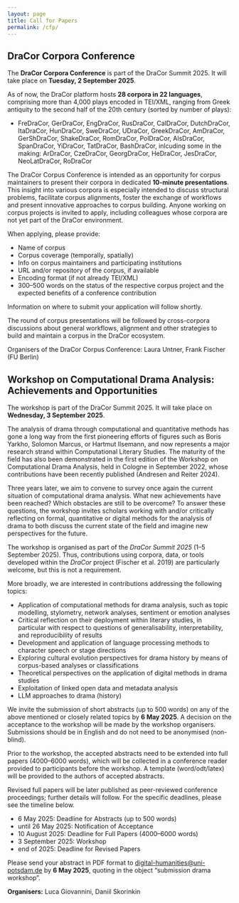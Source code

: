 ```yaml
---
layout: page
title: Call for Papers
permalink: /cfp/
---
```


## DraCor Corpora Conference

The **DraCor Corpora Conference** is part of the DraCor Summit 2025. It will take place on **Tuesday, 2 September 2025**.

As of now, the DraCor platform hosts **28 corpora in 22 languages**, comprising more than 4,000 plays encoded in TEI/XML, ranging from Greek antiquity to the second half of the 20th century (sorted by number of plays):

* FreDraCor, GerDraCor, EngDraCor, RusDraCor, CalDraCor, DutchDraCor, ItaDraCor, HunDraCor, SweDraCor, UDraCor, GreekDraCor, AmDraCor, GerShDraCor, ShakeDraCor, RomDraCor, PolDraCor, AlsDraCor, SpanDraCor, YiDraCor, TatDraCor, BashDraCor, inlcuding some in the making: ArDraCor, CzeDraCor, GeorgDraCor, HeDraCor, JesDraCor, NeoLatDraCor, RoDraCor

The DraCor Corpus Conference is intended as an opportunity for corpus maintainers to present their corpora in dedicated **10-minute presentations**. This insight into various corpora is especially intended to discuss structural problems, facilitate corpus alignments, foster the exchange of workflows and present innovative approaches to corpus building. Anyone working on corpus projects is invited to apply, including colleagues whose corpora are not yet part of the DraCor environment.

When applying, please provide:

* Name of corpus
* Corpus coverage (temporally, spatially)
* Info on corpus maintainers and participating institutions
* URL and/or repository of the corpus, if available
* Encoding format (if not already TEI/XML)
* 300–500 words on the status of the respective corpus project and the expected benefits of a conference contribution

Information on where to submit your application will follow shortly.

The round of corpus presentations will be followed by cross-corpora discussions about general workflows, alignment and other strategies to build and maintain a corpus in the DraCor ecosystem.

Organisers of the DraCor Corpus Conference: Laura Untner, Frank Fischer (FU Berlin)

## Workshop on Computational Drama Analysis: Achievements and Opportunities

The workshop is part of the DraCor Summit 2025. It will take place on **Wednesday, 3 September 2025**.

The analysis of drama through computational and quantitative methods has gone a long way from the first pioneering efforts of figures such as Boris Yarkho, Solomon Marcus, or Hartmut Ilsemann, and now represents a major research strand within Computational Literary Studies. The maturity of the field has also been demonstrated in the first edition of the Workshop on Computational Drama Analysis, held in Cologne in September 2022, whose contributions have been recently published (Andresen and Reiter 2024).

Three years later, we aim to convene to survey once again the current situation of computational drama analysis. What new achievements have been reached? Which obstacles are still to be overcome? To answer these questions, the workshop invites scholars working with and/or critically reflecting on formal, quantitative or digital methods for the analysis of drama to both discuss the current state of the field and imagine new perspectives for the future.

The workshop is organised as part of the *DraCor Summit 2025* (1–5 September 2025). Thus, contributions using corpora, data, or tools developed within the *DraCor* project (Fischer et al. 2019) are particularly welcome, but this is not a requirement.

More broadly, we are interested in contributions addressing the following topics:

* Application of computational methods for drama analysis, such as topic modelling, stylometry, network analyses, sentiment or emotion analyses
* Critical reflection on their deployment within literary studies, in particular with respect to questions of generalisability, interpretability, and reproducibility of results
* Development and application of language processing methods to character speech or stage directions
* Exploring cultural evolution perspectives for drama history by means of corpus-based analyses or classifications
* Theoretical perspectives on the application of digital methods in drama studies
* Exploitation of linked open data and metadata analysis
* LLM approaches to drama (history)

We invite the submission of short abstracts (up to 500 words) on any of the above mentioned or closely related topics by **6 May 2025**. A decision on the acceptance to the workshop will be made by the workshop organisers. Submissions should be in English and do not need to be anonymised (non-blind). 

Prior to the workshop, the accepted abstracts need to be extended into full papers (4000–6000 words), which will be collected in a conference reader provided to participants before the workshop. A template (word/odt/latex) will be provided to the authors of accepted abstracts.

Revised full papers will be later published as peer-reviewed conference proceedings; further details will follow. For the specific deadlines, please see the timeline below. 

* 6 May 2025: Deadline for Abstracts (up to 500 words)
* until 26 May 2025: Notification of Acceptance
* 10 August 2025: Deadline for Full Papers (4000–6000 words)
* 3 September 2025: Workshop
* end of 2025: Deadline for Revised Papers


Please send your abstract in PDF format to [digital-humanities@uni-potsdam.de](mailto:digital-humanities@uni-potsdam.de) by **6 May 2025**, quoting in the object “submission drama workshop”.

**Organisers:** Luca Giovannini, Daniil Skorinkin